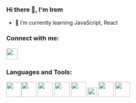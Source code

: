 ### Hi there 👋, I'm Irem

- 🌱 I’m currently learning JavaScript, React


### Connect with me:

[<img width="30px" src="https://upload.wikimedia.org/wikipedia/commons/thumb/8/81/LinkedIn_icon.svg/2048px-LinkedIn_icon.svg.png">](https://www.linkedin.com/in/irem-%C3%B6-850b33231/)    


### Languages and Tools:

<img width="40px" src="https://upload.wikimedia.org/wikipedia/commons/thumb/6/61/HTML5_logo_and_wordmark.svg/2048px-HTML5_logo_and_wordmark.svg.png"/>[<img width="40px" src="https://cdn-icons-png.flaticon.com/512/5968/5968242.png"/>](https://www.w3schools.com/css/)  [<img width="40px" src="https://cdn.iconscout.com/icon/free/png-256/bootstrap-6-1175203.png"/>](https://getbootstrap.com/)  [<img width="40px" src="https://cdn.icon-icons.com/icons2/2415/PNG/512/javascript_original_logo_icon_146455.png"/>](https://www.javascript.com/)  [<img width="40px" src="https://upload.wikimedia.org/wikipedia/commons/thumb/a/a7/React-icon.svg/2300px-React-icon.svg.png"/>](https://reactjs.org/)  [<img width="25px" src="https://upload.wikimedia.org/wikipedia/commons/3/33/Figma-logo.svg"/>](https://www.figma.com/files/recent?fuid=1142035185099053970)  [<img width="40px" src="https://iconape.com/wp-content/png_logo_vector/esri.png"/>](https://www.esri.com.tr/tr-tr/arcgis-hakkinda/genel-bakis)  [<img width="40px" src="https://upload.wikimedia.org/wikipedia/commons/thumb/a/af/Adobe_Photoshop_CC_icon.svg/2101px-Adobe_Photoshop_CC_icon.svg.png"/>](https://www.adobe.com/tr/products/photoshop.html)

